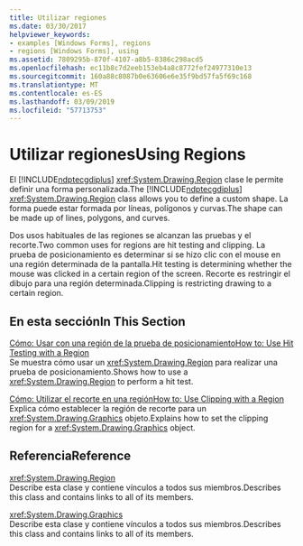 ```yaml
---
title: Utilizar regiones
ms.date: 03/30/2017
helpviewer_keywords:
- examples [Windows Forms], regions
- regions [Windows Forms], using
ms.assetid: 7809295b-870f-4107-a8b5-8386c298acd5
ms.openlocfilehash: ec11b8c7d2eeb153eb4a8c8772fef24977310e13
ms.sourcegitcommit: 160a88c8087b0e63606e6e35f9bd57fa5f69c168
ms.translationtype: MT
ms.contentlocale: es-ES
ms.lasthandoff: 03/09/2019
ms.locfileid: "57713753"
---
```

# <a name="using-regions"></a><span data-ttu-id="fab00-102">Utilizar regiones</span><span class="sxs-lookup"><span data-stu-id="fab00-102">Using Regions</span></span>
<span data-ttu-id="fab00-103">El [!INCLUDE[ndptecgdiplus](../../../../includes/ndptecgdiplus-md.md)] <xref:System.Drawing.Region> clase le permite definir una forma personalizada.</span><span class="sxs-lookup"><span data-stu-id="fab00-103">The [!INCLUDE[ndptecgdiplus](../../../../includes/ndptecgdiplus-md.md)] <xref:System.Drawing.Region> class allows you to define a custom shape.</span></span> <span data-ttu-id="fab00-104">La forma puede estar formada por líneas, polígonos y curvas.</span><span class="sxs-lookup"><span data-stu-id="fab00-104">The shape can be made up of lines, polygons, and curves.</span></span>  
  
 <span data-ttu-id="fab00-105">Dos usos habituales de las regiones se alcanzan las pruebas y el recorte.</span><span class="sxs-lookup"><span data-stu-id="fab00-105">Two common uses for regions are hit testing and clipping.</span></span> <span data-ttu-id="fab00-106">La prueba de posicionamiento es determinar si se hizo clic con el mouse en una región determinada de la pantalla.</span><span class="sxs-lookup"><span data-stu-id="fab00-106">Hit testing is determining whether the mouse was clicked in a certain region of the screen.</span></span> <span data-ttu-id="fab00-107">Recorte es restringir el dibujo para una región determinada.</span><span class="sxs-lookup"><span data-stu-id="fab00-107">Clipping is restricting drawing to a certain region.</span></span>  
  
## <a name="in-this-section"></a><span data-ttu-id="fab00-108">En esta sección</span><span class="sxs-lookup"><span data-stu-id="fab00-108">In This Section</span></span>  
 [<span data-ttu-id="fab00-109">Cómo: Usar con una región de la prueba de posicionamiento</span><span class="sxs-lookup"><span data-stu-id="fab00-109">How to: Use Hit Testing with a Region</span></span>](how-to-use-hit-testing-with-a-region.md)  
 <span data-ttu-id="fab00-110">Se muestra cómo usar un <xref:System.Drawing.Region> para realizar una prueba de posicionamiento.</span><span class="sxs-lookup"><span data-stu-id="fab00-110">Shows how to use a <xref:System.Drawing.Region> to perform a hit test.</span></span>  
  
 [<span data-ttu-id="fab00-111">Cómo: Utilizar el recorte en una región</span><span class="sxs-lookup"><span data-stu-id="fab00-111">How to: Use Clipping with a Region</span></span>](how-to-use-clipping-with-a-region.md)  
 <span data-ttu-id="fab00-112">Explica cómo establecer la región de recorte para un <xref:System.Drawing.Graphics> objeto.</span><span class="sxs-lookup"><span data-stu-id="fab00-112">Explains how to set the clipping region for a <xref:System.Drawing.Graphics> object.</span></span>  
  
## <a name="reference"></a><span data-ttu-id="fab00-113">Referencia</span><span class="sxs-lookup"><span data-stu-id="fab00-113">Reference</span></span>  
 <xref:System.Drawing.Region>  
 <span data-ttu-id="fab00-114">Describe esta clase y contiene vínculos a todos sus miembros.</span><span class="sxs-lookup"><span data-stu-id="fab00-114">Describes this class and contains links to all of its members.</span></span>  
  
 <xref:System.Drawing.Graphics>  
 <span data-ttu-id="fab00-115">Describe esta clase y contiene vínculos a todos sus miembros.</span><span class="sxs-lookup"><span data-stu-id="fab00-115">Describes this class and contains links to all of its members.</span></span>
